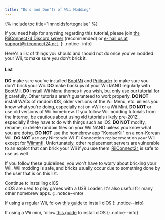 ```yaml
---
title: "Do's and Don'ts of Wii Modding"
---
```


{% include toc title="Innholdsfortegnelse" %}

If you need help for anything regarding this tutorial, please join [the RiiConnect24 Discord server](https://discord.gg/rc24) (recommended) or [e-mail us at support@riiconnect24.net](mailto:support@riiconnect24.net).
{: .notice--info}

Here's a list of things you should and should not do once you've modded your Wii, to make sure you don't brick it.

#### List
**DO** make sure you've installed [BootMii](/bootmii) and [Priiloader](/priiloader) to make sure you don't brick your Wii. **DO** make backups of your Wii NAND regularly with [BootMii](/bootmii). **DO** install Wii Menu themes if you wish, but only use [our tutorial for it](/themes) carefully. Other tutorials aren't guaranteed to work properly. **DO NOT** install WADs of random IOS, older versions of the Wii Menu, etc. unless you know what you're doing, especially not on vWii or a Wii Mini. **DO NOT** or use old versions of Wii homebrew. If you follow Wii modding tutorials from the Internet, be cautious about using old tutorials (likely pre-2012), especially if they have to do with things such as IOS. **DO NOT** modify, rename, or delete random files on your Wii NAND unless you know what you are doing. **DO NOT** use the homebrew app "KoreanKii" on a non-Korean Wii. **DO NOT** use any Nintendo Wi-Fi Connection replacement on your Wii except for [Wiimmfi](/wiimmfi). Unfortunately, other replacement servers are vulnerable to an exploit that can brick your Wii if you use them. [RiiConnect24](/riiconnect24) is safe to use as well.

If you follow these guidelines, you won't have to worry about bricking your Wii. Wii modding is safe, and bricks usually occur due to something done by the user that is on this list.

Continue to installing cIOS<br> cIOS are used to play games with a USB Loader. It's also useful for many other homebrew apps.
{: .notice--info}

If using a regular Wii, follow [this guide](cios) to install cIOS
{: .notice--info}

If using a Wii mini, follow [this guide](cios-mini) to install cIOS
{: .notice--info}
